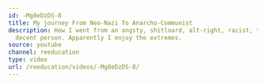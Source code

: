 ```yaml
---
id: -Mg8eDzDS-8
title: My journey From Neo-Nazi To Anarcho-Communist
description: How I went from an angsty, shitloard, alt-right, racist, to a radically
  decent person. Apparently I enjoy the extremes.
source: youtube
channel: reeducation
type: video
url: /reeducation/videos/-Mg8eDzDS-8/
---
```

